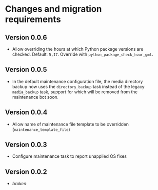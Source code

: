 # Changes and migration requirements

## Version 0.0.6

* Allow overriding the hours at which Python package versions are checked.
  Default: `5,17`.  Override with `python_package_check_hour_gmt`.

## Version 0.0.5

* In the default maintenance configuration file, the media directory backup
  now uses the `directory_backup` task instead of the legacy `media_backup`
  task, support for which will be removed from the maintenance bot soon.

## Version 0.0.4

* Allow name of maintenance file template to be overridden (`maintenance_template_file`)

## Version 0.0.3

* Configure maintenance task to report unapplied OS fixes

## Version 0.0.2

* *broken*
